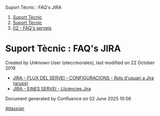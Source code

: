 Suport Tècnic : FAQ's JIRA  

1.  [Suport Tècnic](index.html)
2.  [Suport Tècnic](13893782.html)
3.  [02 - FAQ's serveis](26313393.html)

Suport Tècnic : FAQ's JIRA
==========================

Created by Unknown User (oteccmorales), last modified on 22 October 2019

*   [JIRA - FLUX DEL SERVEI - CONFIGURACIONS - Rols d'usuari a Jira (grups)](26318822.html)
*   [JIRA - EINES SERVEI - Llicències Jira](24216595.html)

  

Document generated by Confluence on 02 June 2025 10:56

[Atlassian](http://www.atlassian.com/)